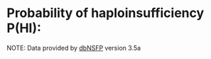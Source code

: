 # Probability of haploinsufficiency P(HI): 

NOTE: Data provided by [dbNSFP](https://sites.google.com/site/jpopgen/dbNSFP) version 3.5a